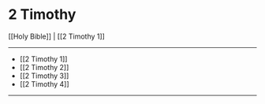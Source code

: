 # 2 Timothy

[[Holy Bible]] | [[2 Timothy 1]]

---

- [[2 Timothy 1]]
- [[2 Timothy 2]]
- [[2 Timothy 3]]
- [[2 Timothy 4]]

---


